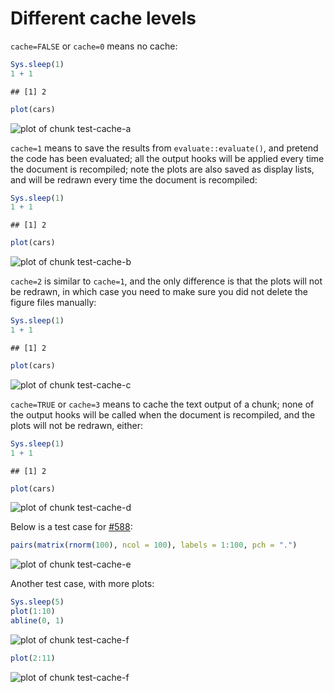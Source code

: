 # Different cache levels

`cache=FALSE` or `cache=0` means no cache:


```r
Sys.sleep(1)
1 + 1
```

```
## [1] 2
```

```r
plot(cars)
```

![plot of chunk test-cache-a](http://db.yihui.name/knitr-examples/figure/101-cache-levels-test-cache-a-1.png)

`cache=1` means to save the results from `evaluate::evaluate()`, and pretend
the code has been evaluated; all the output hooks will be applied every time
the document is recompiled; note the plots are also saved as display lists,
and will be redrawn every time the document is recompiled:


```r
Sys.sleep(1)
1 + 1
```

```
## [1] 2
```

```r
plot(cars)
```

![plot of chunk test-cache-b](http://db.yihui.name/knitr-examples/figure/101-cache-levels-test-cache-b-1.png)

`cache=2` is similar to `cache=1`, and the only difference is that the plots
will not be redrawn, in which case you need to make sure you did not delete
the figure files manually:


```r
Sys.sleep(1)
1 + 1
```

```
## [1] 2
```

```r
plot(cars)
```

![plot of chunk test-cache-c](http://db.yihui.name/knitr-examples/figure/101-cache-levels-test-cache-c-1.png)

`cache=TRUE` or `cache=3` means to cache the text output of a chunk; none of
the output hooks will be called when the document is recompiled, and the
plots will not be redrawn, either:


```r
Sys.sleep(1)
1 + 1
```

```
## [1] 2
```

```r
plot(cars)
```

![plot of chunk test-cache-d](http://db.yihui.name/knitr-examples/figure/101-cache-levels-test-cache-d-1.png) 

Below is a test case for [#588](https://github.com/yihui/knitr/issues/588):


```r
pairs(matrix(rnorm(100), ncol = 100), labels = 1:100, pch = ".")
```

![plot of chunk test-cache-e](http://db.yihui.name/knitr-examples/figure/101-cache-levels-test-cache-e-1.png)

Another test case, with more plots:


```r
Sys.sleep(5)
plot(1:10)
abline(0, 1)
```

![plot of chunk test-cache-f](http://db.yihui.name/knitr-examples/figure/101-cache-levels-test-cache-f-1.png)

```r
plot(2:11)
```

![plot of chunk test-cache-f](http://db.yihui.name/knitr-examples/figure/101-cache-levels-test-cache-f-2.png)
